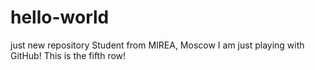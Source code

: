# hello-world
just new repository
Student from MIREA, Moscow
I am just playing with GitHub!
This is the fifth row!

